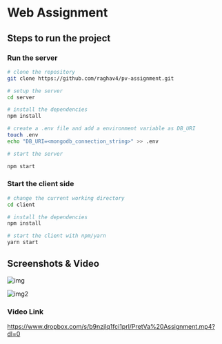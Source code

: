 # Web Assignment

## Steps to run the project

### Run the server

```bash
# clone the repository
git clone https://github.com/raghav4/pv-assignment.git

# setup the server
cd server

# install the dependencies
npm install

# create a .env file and add a environment variable as DB_URI
touch .env
echo "DB_URI=<mongodb_connection_string>" >> .env

# start the server

npm start
```

### Start the client side

```bash
# change the current working directory
cd client

# install the dependencies
npm install

# start the client with npm/yarn
yarn start
```

## Screenshots & Video

![img](https://i.imgur.com/IhXcVVd.png)

![img2](https://i.imgur.com/TFSRDPb.png)

### Video Link

<https://www.dropbox.com/s/b9nzjlq1fci1prl/PretVa%20Assignment.mp4?dl=0>
